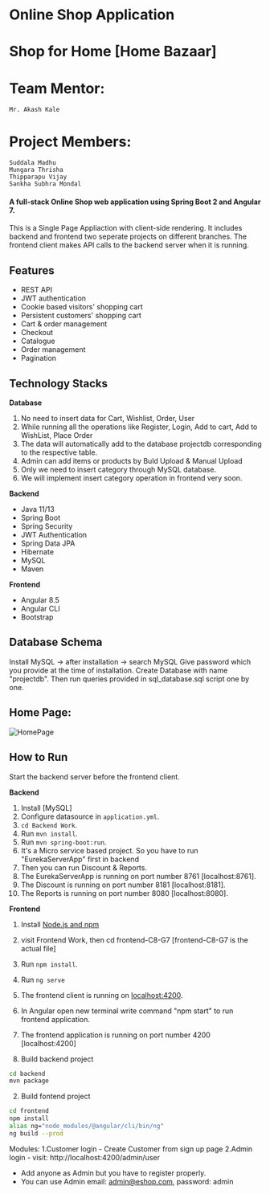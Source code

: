 # Online Shop Application
# Shop for Home [Home Bazaar]

# Team Mentor:
    Mr. Akash Kale 

# Project Members:
    Suddala Madhu
    Mungara Thrisha
    Thipparapu Vijay
    Sankha Subhra Mondal


#### A full-stack Online Shop web application using Spring Boot 2 and Angular 7. 
This is a Single Page Appliaction with client-side rendering. It includes backend and frontend two seperate projects on different branches.
The frontend client makes API calls to the backend server when it is running.

## Features
  - REST API
  - JWT authentication
  - Cookie based visitors' shopping cart
  - Persistent customers' shopping cart
  - Cart & order management
  - Checkout
  - Catalogue
  - Order management
  - Pagination

## Technology Stacks

**Database**

 1. No need to insert data for Cart, Wishlist, Order, User
 2. While running all the operations like Register, Login, Add to cart, Add to WishList, Place Order
 3. The data will automatically add to the database projectdb corresponding to the respective table.
 4. Admin can add items or products by Buld Upload & Manual Upload
 5. Only we need to insert category through MySQL database. 
 6. We will implement insert category operation in frontend very soon.

 
**Backend**
  - Java 11/13
  - Spring Boot 
  - Spring Security
  - JWT Authentication
  - Spring Data JPA
  - Hibernate
  - MySQL
  - Maven

**Frontend**
  - Angular 8.5
  - Angular CLI
  - Bootstrap

## Database Schema

Install MySQL -> after installation -> search MySQL
Give password which you provide at the time of installation.
Create Database with name "projectdb". Then run queries provided in sql_database.sql script one by one.

## Home Page:
![HomePage](https://github.com/sankha-mondal/Flipkart_Management_System/assets/99641675/0e24900b-de16-4f54-9dae-da832a0dfaf7)



## How to  Run

Start the backend server before the frontend client.  

**Backend**

  1. Install [MySQL]
  2. Configure datasource in `application.yml`.
  3. `cd Backend Work`.
  4. Run `mvn install`.
  5. Run `mvn spring-boot:run`.
  6. It's a Micro service based project. So you have to run "EurekaServerApp" first in backend
  7. Then you can run Discount & Reports.
  8. The EurekaServerApp is running on port number 8761 [localhost:8761].
  9. The Discount is running on port number 8181 [localhost:8181].
  10. The Reports is running on port number 8080 [localhost:8080].


**Frontend**
  1. Install [Node.js and npm](https://www.npmjs.com/get-npm)
  2. visit Frontend Work, then cd frontend-C8-G7 [frontend-C8-G7 is the actual file]
  3. Run `npm install`.
  4. Run `ng serve`
  5. The frontend client is running on [localhost:4200]().
  6. In Angular open new terminal write command "npm start" to run frontend application.
  7. The frontend application is running on port number 4200 [localhost:4200]

  
1. Build backend project
```bash
cd backend
mvn package
```
2. Build fontend project
```bash
cd frontend
npm install
alias ng="node_modules/@angular/cli/bin/ng"
ng build --prod


```

Modules:
1.Customer login
	- Create Customer from sign up page
2.Admin login
	- visit: http://localhost:4200/admin/user
  - Add anyone as Admin but you have to register properly.
  - You can use Admin email: admin@eshop.com, password: admin

```


